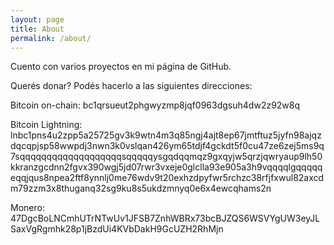 ```yaml
---
layout: page
title: About
permalink: /about/
---
```


Cuento con varios proyectos en mi página de GitHub.

Querés donar? Podés hacerlo a las siguientes direcciones:

Bitcoin on-chain: bc1qrsueut2phgwyzmp8jqf0963dgsuh4dw2z92w8q

Bitcoin Lightning: lnbc1pns4u2zpp5a25725gv3k9wtn4m3q85ngj4ajt8ep67jmtftuz5jyfn98ajqzdqcqpjsp58wwpdj3nwn3k0vslqan426ym65tdjf4gckdt5f0cu47ze6zej5ms9q7sqqqqqqqqqqqqqqqqqqqsqqqqqysgqdqqmqz9gxqyjw5qrzjqwryaup9lh50kkranzgcdnn2fgvx390wgj5jd07rwr3vxeje0glclla93e905a3h9vqqqqlgqqqqqeqqjqus8npea2ftf8ynnlj0me76wdv9t20exhzdpyfwr5rchzc38rfjfxwul82axcdm79zzm3x8thuganq32sg9ku8s5ukdzmnyq0e6x4ewcqhams2n

Monero: 47DgcBoLNCmhUTrNTwUv1JFSB7ZnhWBRx73bcBJZQS6WSVYgUW3eyJLSaxVgRgmhk28p1jBzdUi4KVbDakH9GcUZH2RhMjn

